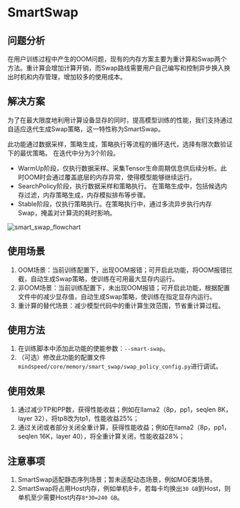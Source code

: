 # SmartSwap

## 问题分析

在用户训练过程中产生的OOM问题，现有的内存方案主要为重计算和Swap两个方法。重计算会增加计算开销，而Swap路线需要用户自己编写和控制异步换入换出时机和内存管理，增加较多的使用成本。

## 解决方案

为了在最大限度地利用计算设备显存的同时，提高模型训练的性能，我们支持通过自适应迭代生成Swap策略，这一特性称为SmartSwap。

此功能通过数据采样，策略生成，策略执行等流程的循环迭代，选择有限次数验证下的最优策略。
在迭代中分为3个阶段。

- WarmUp阶段，仅执行数据采样。采集Tensor生命周期信息供后续分析。此时OOM时会通过覆盖底层的内存异常，使得模型能够继续运行。
- SearchPolicy阶段，执行数据采样和策略执行。 在策略生成中，包括候选内存过滤，内存策略生成，内存模拟排布等步骤。
- Stable阶段，仅执行策略执行。在策略执行中，通过多流异步执行内存Swap，掩盖对计算流的耗时影响。

![smart_swap_flowchart](../../sources/images/smart_swap_flowchart.png)

## 使用场景

1. OOM场景：当前训练配置下，出现OOM报错；可开启此功能，将OOM报错拦截，自动生成Swap策略，使训练在可用最大显存内运行。
2. 非OOM场景：当前训练配置下，未出现OOM报错；可开启此功能，根据配置文件中的减少显存值，自动生成Swap策略，使训练在指定显存内运行。
3. 重计算的替代场景：减少模型代码中的重计算生效范围，节省重计算过程。

## 使用方法

1. 在训练脚本中添加此功能的使能参数：`--smart-swap`。
2. （可选）修改此功能的配置文件`mindspeed/core/memory/smart_swap/swap_policy_config.py`进行调试。

## 使用效果

1. 通过减少TP和PP数，获得性能收益；例如在llama2（8p，pp1，seqlen 8K，layer 32），将tp8改为tp1，性能收益25%；
2. 通过关闭或者部分关闭全重计算，获得性能收益；例如在llama2（8p，pp1，seqlen 16K，layer 40），将全重计算关闭，性能收益28%；

## 注意事项

1. SmartSwap适配静态序列场景；暂未适配动态场景，例如MOE类场景。
2. SmartSwap将占用Host内存，例如单机8卡，若每卡均换出`30 GB`到Host，则单机至少需要Host内存`8*30=240 GB`。
